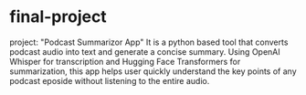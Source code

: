 # final-project
project: "Podcast Summarizor App"
It is a python based tool that converts podcast audio into text and generate a concise summary. Using OpenAI Whisper for transcription 
and Hugging Face Transformers for summarization, this app helps user quickly understand the key points of any podcast eposide without 
listening to the entire audio.
